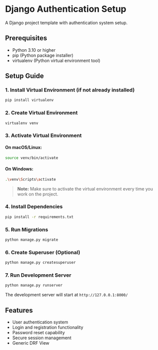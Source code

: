 # Django Authentication Setup

A Django project template with authentication system setup.

## Prerequisites

- Python 3.10 or higher
- pip (Python package installer)
- virtualenv (Python virtual environment tool)

## Setup Guide

### 1. Install Virtual Environment (if not already installed)
```bash
pip install virtualenv
```

### 2. Create Virtual Environment
```bash
virtualenv venv
```

### 3. Activate Virtual Environment

#### On macOS/Linux:
```bash
source venv/bin/activate
```

#### On Windows:
```bash
.\venv\Scripts\activate
```

> **Note:** Make sure to activate the virtual environment every time you work on the project.

### 4. Install Dependencies
```bash
pip install -r requirements.txt
```

### 5. Run Migrations
```bash
python manage.py migrate
```

### 6. Create Superuser (Optional)
```bash
python manage.py createsuperuser
```

### 7. Run Development Server
```bash
python manage.py runserver
```

The development server will start at `http://127.0.0.1:8000/`


## Features

- User authentication system
- Login and registration functionality
- Password reset capability
- Secure session management
- Generic DRF View
